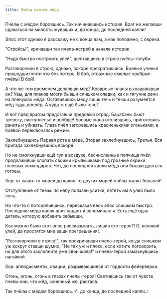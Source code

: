 ```yaml
---
title: Пчёлы против мёда
---
```


Пчёлы с мёдом боровшись. Так начинавшись история. Враг не желавши сдаваться на
милость жуваших и, до конца, до последней капли!

Эпос этот однако я расскажу не с конца вам, а как положено, с окрика.

"Стройсь!", кричавши так пчела-ястреб в начале истории.

"Надо быстро построить улей", шептавшись в строю пчёлы-голуби.

Разговорчики в строю, однако, вскоре прекратившись. Боевые ученья прошедши почти
что без потерь. В бой, отважные смелые храбрые пчёлы! В бой!

А что же тем временем делалвши мёд? Коварные планы вынашивавши он? Увы, для
планов мозги бывши слишком сладки, как и тягучие речи на пленумах мёда.
Остававшись мёду лишь течь и тёкши разумеется мёд туда, вперёд. А куда ж ещё
было течь?

И вот пред врагом представши предовый отряд. Барабаны бьют тревогу, наступленье
и вообще! Боевые жала оголившись, приготовясь ранить и убивать. Глаза пчёл
загоревшись красненькими огоньками, в боевой переключаясь режим.

Захлебнувшись Первая рота в мёде, Вторая захлебнувшись, Третья. Вся бригада
захлебнувшись вскоре.

Но не смолкнувши ещё гул в воздухе, бесчисленные полчища пчёл продолживши
хлопать своими крылышками под грозные окрики полевых командиров. Нет, до
последней капли мёда они бывши драться готовы.

Хор: от каких-то морей до каких-то других морей пчёлы жалят больней!

Отступление от темы: по небу ползали улитки, лететь им в улей было лень.

Но что-то я поторопившись, пересказав весь эпос слишком быстро. Последняя мёда
капля вниз падает и вспоминаю я. Есть ещё одна деталь, которую добавить забывши.

Как можно было этот эпос рассказывать, лишив его героя?! О, великий улей, да
простятся мне ваши прегрешения!.

"Разговорчики в строю!", так прокричавши пчела-герой, когда слишком уж вокруг
ставши шумно, "Не так уж и плохо, если хотите поговорить, но для этого
захлопните уже свои жала!" и пчела-герой замахнувшись нагайкой.

Хор: аплодисменты, овации, разрывающиеся от гордости фейерверки.

Огонь, огонь, огонь в глазах пчелы-героя! Светившись так от чувств пчелы они,
что мёд, конечный же, растаяв.

Так пчёлы с мёдом боровшись. И, до конца, до последней капли..!
